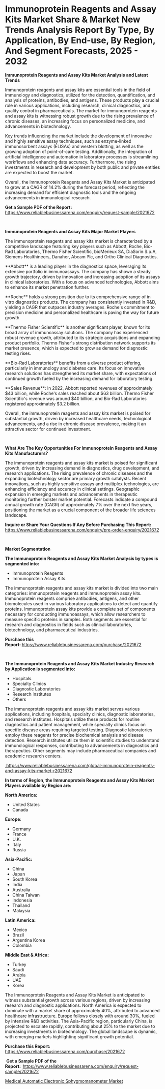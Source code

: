 <p><h1>Immunoprotein Reagents and Assay Kits Market Share & Market New Trends Analysis Report By Type, By Application, By End-use, By Region, And Segment Forecasts, 2025 - 2032</h1></p><p><strong>Immunoprotein Reagents and Assay Kits Market Analysis and Latest Trends</strong></p>
<p><p>Immunoprotein reagents and assay kits are essential tools in the field of immunology and diagnostics, utilized for the detection, quantification, and analysis of proteins, antibodies, and antigens. These products play a crucial role in various applications, including research, clinical diagnostics, and quality control in pharmaceuticals. The market for immunoprotein reagents and assay kits is witnessing robust growth due to the rising prevalence of chronic diseases, an increasing focus on personalized medicine, and advancements in biotechnology.</p><p>Key trends influencing the market include the development of innovative and highly sensitive assay techniques, such as enzyme-linked immunosorbent assays (ELISAs) and western blotting, as well as the growing adoption of point-of-care testing. Additionally, the integration of artificial intelligence and automation in laboratory processes is streamlining workflows and enhancing data accuracy. Furthermore, the rising investments in research and development by both public and private entities are expected to boost the market.</p><p>Overall, the Immunoprotein Reagents and Assay Kits Market is anticipated to grow at a CAGR of 14.2% during the forecast period, reflecting the increasing demand for efficient diagnostic tools and the ongoing advancements in immunological research.</p></p>
<p><strong>Get a Sample PDF of the Report:&nbsp;</strong> <a href="https://www.reliablebusinessarena.com/enquiry/request-sample/2021672?utm_campaign=3552&utm_medium=2&utm_source=Github&utm_content=ia&utm_term=29032025&utm_id=immunoprotein-reagents-and-assay-kits">https://www.reliablebusinessarena.com/enquiry/request-sample/2021672</a></p>
<p>&nbsp;</p>
<p><strong>Immunoprotein Reagents and Assay Kits Major Market Players</strong></p>
<p><p>The immunoprotein reagents and assay kits market is characterized by a competitive landscape featuring key players such as Abbott, Roche, Bio-Rad Laboratories, Thermo Fisher Scientific, bioMerieux SA, DiaSorin S.p.A, Siemens Healthineers, Danaher, Abcam Plc, and Ortho Clinical Diagnostics.</p><p>**Abbott** is a leading player in the diagnostics space, leveraging its extensive portfolio in immunoassays. The company has shown a steady growth trajectory, driven by innovation and increasing adoption of its assays in clinical laboratories. With a focus on advanced technologies, Abbott aims to enhance its market penetration further.</p><p>**Roche** holds a strong position due to its comprehensive range of in vitro diagnostics products. The company has consistently invested in R&D, yielding a CAGR that outpaces industry averages. Roche's commitment to precision medicine and personalized healthcare is paving the way for future growth.</p><p>**Thermo Fisher Scientific** is another significant player, known for its broad array of immunoassay solutions. The company has experienced robust revenue growth, attributed to its strategic acquisitions and expanding product portfolio. Thermo Fisher's strong distribution network supports its market presence, which is expected to grow as demand for diagnostic testing rises.</p><p>**Bio-Rad Laboratories** benefits from a diverse product offering, particularly in immunology and diabetes care. Its focus on innovative research solutions has strengthened its market share, with expectations of continued growth fueled by the increasing demand for laboratory testing.</p><p>**Sales Revenue**: In 2022, Abbott reported revenues of approximately $43 billion, while Roche's sales reached about $63 billion. Thermo Fisher Scientific's revenue was around $40 billion, and Bio-Rad Laboratories registered approximately $3.2 billion.</p><p>Overall, the immunoprotein reagents and assay kits market is poised for substantial growth, driven by increased healthcare needs, technological advancements, and a rise in chronic disease prevalence, making it an attractive sector for continued investment.</p></p>
<p>&nbsp;</p>
<p><strong>What Are The Key Opportunities For Immunoprotein Reagents and Assay Kits Manufacturers?</strong></p>
<p><p>The immunoprotein reagents and assay kits market is poised for significant growth, driven by increasing demand in diagnostics, drug development, and research applications. The rising prevalence of chronic diseases and the expanding biotechnology sector are primary growth catalysts. Recent innovations, such as highly sensitive assays and multiplex technologies, are enhancing efficiency and accuracy in clinical settings. Geographic expansion in emerging markets and advancements in therapeutic monitoring further bolster market potential. Forecasts indicate a compound annual growth rate (CAGR) of approximately 7% over the next five years, positioning the market as a crucial component of the broader life sciences landscape.</p></p>
<p><strong>Inquire or Share Your Questions If Any Before Purchasing This Report:</strong> <a href="https://www.reliablebusinessarena.com/enquiry/pre-order-enquiry/2021672?utm_campaign=3552&utm_medium=2&utm_source=Github&utm_content=ia&utm_term=29032025&utm_id=immunoprotein-reagents-and-assay-kits">https://www.reliablebusinessarena.com/enquiry/pre-order-enquiry/2021672</a></p>
<p>&nbsp;</p>
<p><strong>Market Segmentation</strong></p>
<p><strong>The Immunoprotein Reagents and Assay Kits Market Analysis by types is segmented into:</strong></p>
<p><ul><li>Immunoprotein Reagents</li><li>Immunoprotein Assay Kits</li></ul></p>
<p><p>The immunoprotein reagents and assay kits market is divided into two main categories: immunoprotein reagents and immunoprotein assay kits. Immunoprotein reagents comprise antibodies, antigens, and other biomolecules used in various laboratory applications to detect and quantify proteins. Immunoprotein assay kits provide a complete set of components necessary for conducting immunoassays, which allow researchers to measure specific proteins in samples. Both segments are essential for research and diagnostics in fields such as clinical laboratories, biotechnology, and pharmaceutical industries.</p></p>
<p><strong>Purchase this Report:&nbsp;</strong><a href="https://www.reliablebusinessarena.com/purchase/2021672?utm_campaign=3552&utm_medium=2&utm_source=Github&utm_content=ia&utm_term=29032025&utm_id=immunoprotein-reagents-and-assay-kits">https://www.reliablebusinessarena.com/purchase/2021672</a></p>
<p>&nbsp;</p>
<p><strong>The Immunoprotein Reagents and Assay Kits Market Industry Research by Application is segmented into:</strong></p>
<p><ul><li>Hospitals</li><li>Specialty Clinics</li><li>Diagnostic Laboratories</li><li>Research Institutes</li><li>Others</li></ul></p>
<p><p>The immunoprotein reagents and assay kits market serves various applications, including hospitals, specialty clinics, diagnostic laboratories, and research institutes. Hospitals utilize these products for routine diagnostics and patient management, while specialty clinics focus on specific disease areas requiring targeted testing. Diagnostic laboratories employ these reagents for precise biochemical analysis and disease detection. Research institutes utilize them in scientific studies to understand immunological responses, contributing to advancements in diagnostics and therapeutics. Other segments may include pharmaceutical companies and academic research centers.</p></p>
<p><a href="https://www.reliablebusinessarena.com/global-immunoprotein-reagents-and-assay-kits-market-r2021672?utm_campaign=3552&utm_medium=2&utm_source=Github&utm_content=ia&utm_term=29032025&utm_id=immunoprotein-reagents-and-assay-kits">&nbsp;https://www.reliablebusinessarena.com/global-immunoprotein-reagents-and-assay-kits-market-r2021672</a></p>
<p><strong>In terms of Region, the Immunoprotein Reagents and Assay Kits Market Players available by Region are:</strong></p>
<p>
    <p> <strong> North America: </strong>
        <ul>
            <li>United States</li>
            <li>Canada</li>
        </ul>
        </p> 
    <p> <strong> Europe: </strong>
        <ul>
            <li>Germany</li>
            <li>France</li>
            <li>U.K.</li>
            <li>Italy</li>
            <li>Russia</li>
        </ul>
        </p> 
    <p> <strong> Asia-Pacific: </strong>
        <ul>
            <li>China</li>
            <li>Japan</li>
            <li>South Korea</li>
            <li>India</li>
            <li>Australia</li>
            <li>China Taiwan</li>
            <li>Indonesia</li>
            <li>Thailand</li>
            <li>Malaysia</li>
        </ul>
        </p> 
    <p> <strong> Latin America: </strong>
        <ul>
            <li>Mexico</li>
            <li>Brazil</li>
            <li>Argentina Korea</li>
            <li>Colombia</li>
        </ul>
        </p> 
    <p> <strong> Middle East & Africa: </strong>
        <ul>
            <li>Turkey</li>
            <li>Saudi</li>
            <li>Arabia</li>
            <li>UAE</li>
            <li>Korea</li>
        </ul>
    </p>
    </p>
<p><p>The Immunoprotein Reagents and Assay Kits Market is anticipated to witness substantial growth across various regions, driven by increasing research and diagnostic applications. North America is expected to dominate with a market share of approximately 40%, attributed to advanced healthcare infrastructure. Europe follows closely with around 30%, fueled by intensive R&D activities. The Asia-Pacific region, particularly China, is projected to escalate rapidly, contributing about 25% to the market due to increasing investments in biotechnology. The global landscape is dynamic, with emerging markets highlighting significant growth potential.</p></p>
<p><strong>Purchase this Report: </strong><a href="https://www.reliablebusinessarena.com/purchase/2021672?utm_campaign=3552&utm_medium=2&utm_source=Github&utm_content=ia&utm_term=29032025&utm_id=immunoprotein-reagents-and-assay-kits">https://www.reliablebusinessarena.com/purchase/2021672</a></p>
<p>&nbsp;<strong>Get a Sample PDF of the Report:&nbsp;&nbsp;</strong><a href="https://www.reliablebusinessarena.com/enquiry/request-sample/2021672?utm_campaign=3552&utm_medium=2&utm_source=Github&utm_content=ia&utm_term=29032025&utm_id=immunoprotein-reagents-and-assay-kits">https://www.reliablebusinessarena.com/enquiry/request-sample/2021672</a></p>
<p><strong></strong></p>
<p><p><a href="https://github.com/boccalyver5k/Market-Research-Report-List-1/blob/main/medical-automatic-electronic-sphygmomanometer-market.md?utm_campaign=3552&utm_medium=2&utm_source=Github&utm_content=ia&utm_term=29032025&utm_id=immunoprotein-reagents-and-assay-kits">Medical Automatic Electronic Sphygmomanometer Market</a></p></p>